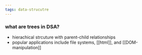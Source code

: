 ```yaml
---
tags: data-strucutre
---
```


### what are trees in DSA?
- hierachical strcuture with parent-child relationships
- popular applications include file systems, [[html]], and [[DOM-manipulation]]
